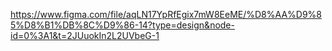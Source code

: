 https://www.figma.com/file/aqLN17YpRfEgix7mW8EeME/%D8%AA%D9%85%D8%B1%DB%8C%D9%86-14?type=design&node-id=0%3A1&t=2JUuokIn2L2UVbeG-1
